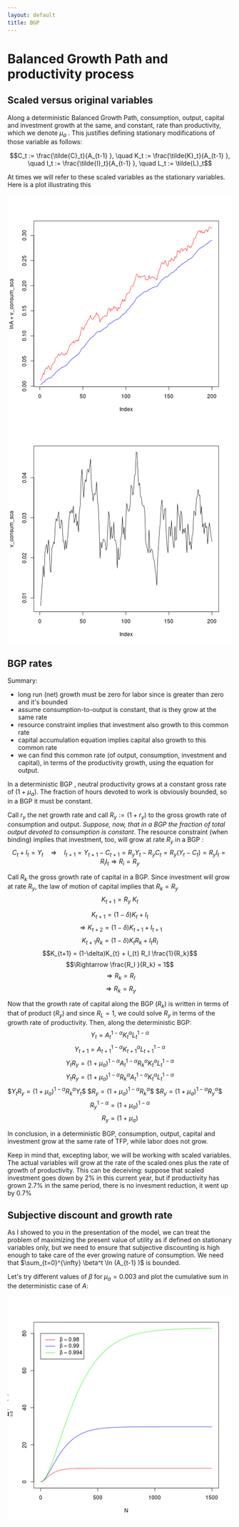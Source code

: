 ```yaml
---
layout: default
title: BGP
---
```


Balanced Growth Path and productivity process
========================================================

## Scaled versus original variables

Along a deterministic Balanced Growth Path, consumption, output, capital and investment growth at the same, and constant, rate than productivity, which we denote  $\mu_a$ . This justifies
defining stationary modifications of those variable as follows:

$$C_t := \frac{\tilde{C}_t}{A_{t-1}  }, \quad  K_t := \frac{\tilde{K}_t}{A_{t-1} }, \quad  I_t := \frac{\tilde{I}_t}{A_{t-1} }, \quad L_t := \tilde{L}_t$$

At times we will refer to these scaled variables as the stationary variables. Here is a plot illustrating this

<img src="figure/consumptionplot1.png" title="plot of chunk consumptionplot" alt="plot of chunk consumptionplot" style="display: block; margin: auto;" /><img src="figure/consumptionplot2.png" title="plot of chunk consumptionplot" alt="plot of chunk consumptionplot" style="display: block; margin: auto;" />





## BGP rates 

Summary:
+ long run (net) growth must be zero for labor since is greater than zero and it's bounded
+ assume consumption-to-output is constant, that is they grow at the same rate
+ resource constraint implies that investment also growth to this common rate
+ capital accumulation equation implies capital also growth to this common rate
+ we can find this common rate (of output, consumption, investment and capital), in terms of the productivity growth,  using the equation for output.

In a deterministic BGP , neutral productivity grows at a constant gross
rate of $(1+\mu_a)$. The fraction of hours devoted to work is
obviously bounded, so in a BGP it must be constant.

Call $r_y$ the net growth rate and
call $R_y := (1+r_y)$ to the gross growth rate of consumption and
output. *Suppose, now, that in a BGP the fraction of total output
devoted to consumption is constant*. The resource constraint (when binding) implies that investment, too,
will grow at rate $R_y$ in a BGP :
$$C_t + I_t = Y_t \quad \Rightarrow \quad  I_{t+1} = Y_{t+1} - C_{t+1} = R_y Y_{t} - R_y C_{t} = R_y (Y_{t} -  C_{t}) = R_y I_{t} = R_i I_{t} \Rightarrow R_i = R_y$$

Call $R_k$ the gross growth rate of capital in a BGP. Since investment
will grow at rate $R_y$,
the law of motion of capital implies that
$R_k =  R_y$
$$K_{t+1} =  R_y  ~ K_t$$

$$K_{t+1} = (1-\delta) K_{t} +    I_t$$
$$\Rightarrow  K_{t+2} = (1-\delta) K_{t+1} +    I_{t+1}$$
$$K_{t+1} R_k = (1-\delta)K_{t} R_k  +   I_{t} R_I $$
$$K_{t+1}  = (1-\delta)K_{t}   +    I_{t} R_I  \frac{1}{R_k}$$
$$\Rightarrow   \frac{R_I }{R_k} = 1$$
$$\Rightarrow R_k = R_I  $$
$$\Rightarrow R_k = R_y  $$

Now that the growth rate of capital along the BGP ($R_k$) is written in
terms of that of product ($R_y$) and since $R_L = 1$, we could solve
$R_y$ in terms of the growth rate of productivity. Then, along the deterministic BGP:
$$Y_t = A_{t}^{1-\alpha} K_t^{\alpha} L_t^{1-\alpha}$$
$$Y_{t+1} = A_{t+1}^{1-\alpha} K_{t+1}^{\alpha} L_{t+1}^{1-\alpha}$$
$$Y_{t} R_y = (1+\mu_a)^{1-\alpha} A_{t}^{1-\alpha} R_{k}^{\alpha} K_{t}^{\alpha} L_{t}^{1-\alpha}$$
$$Y_{t} R_y = (1+\mu_a)^{1-\alpha} R_{k}^{\alpha} A_{t}^{1-\alpha}  K_{t}^{\alpha} L_{t}^{1-\alpha}$$
$$Y_{t} R_y = (1+\mu_a)^{1-\alpha} R_{k}^{\alpha} Y_t \$$
$$R_y = (1+\mu_a)^{1-\alpha} R_{k}^{\alpha}  \$$
$$R_y = (1+\mu_a)^{1-\alpha} R_{y}^{\alpha}  \$$
$$R_y^{1-\alpha}  = (1+\mu_a)^{1-\alpha}$$
$$R_y  = (1+\mu_a) $$

In conclusion, in a deterministic BGP, consumption, output, capital and investment grow at the same rate of TFP, while labor does not grow.

Keep in mind that, excepting labor, we will be working with scaled variables. The actual variables will grow at the rate of the scaled ones plus the rate of growth of productivity. This can be deceiving: suppose that scaled investment goes down by 2\% in this current year, but if productivity has grown 2.7\%  in the same period, there is no invesment reduction, it went up by 0.7%

## Subjective discount and growth rate
As I showed to you in the presentation of the model, we can treat the problem of maximizing the present value of utility as if defined on stationary variables only, but we need to ensure that subjective discounting is high enough to take care of the ever growing nature of consumption. We need that $\sum_{t=0}^{\infty}  \beta^t  \ln (A_{t-1}  )$ is bounded.

Let's try different values of $\beta$ for $\mu_a=0.003$ and plot the cumulative sum in the deterministic case of $A$:

<img src="figure/discountplot.png" title="plot of chunk discountplot" alt="plot of chunk discountplot" style="display: block; margin: auto;" />



